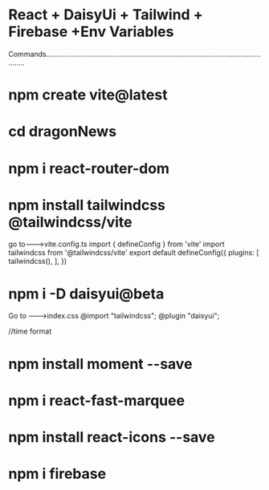 # React + DaisyUi + Tailwind + Firebase +Env Variables


Commands..................................................................................................................

# npm create vite@latest

# cd dragonNews

# npm i react-router-dom

# npm install tailwindcss @tailwindcss/vite

go to--->vite.config.ts
import { defineConfig } from 'vite'
import tailwindcss from '@tailwindcss/vite'
export default defineConfig({
plugins: [
tailwindcss(),
],
})

# npm i -D daisyui@beta

Go to --->index.css
@import "tailwindcss";
@plugin "daisyui";

//time format

# npm install moment --save

# npm i react-fast-marquee

# npm install react-icons --save

# npm i firebase
